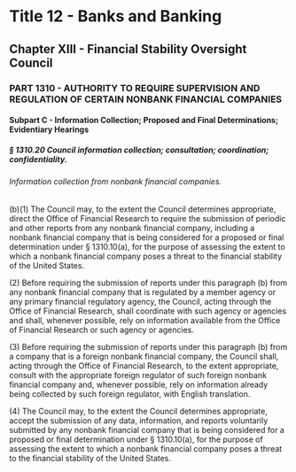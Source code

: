 
# Title 12 - Banks and Banking
## Chapter XIII - Financial Stability Oversight Council
### PART 1310 - AUTHORITY TO REQUIRE SUPERVISION AND REGULATION OF CERTAIN NONBANK FINANCIAL COMPANIES
#### Subpart C - Information Collection; Proposed and Final Determinations; Evidentiary Hearings
##### § 1310.20 Council information collection; consultation; coordination; confidentiality.
###### Information collection from nonbank financial companies.

(b)(1) The Council may, to the extent the Council determines appropriate, direct the Office of Financial Research to require the submission of periodic and other reports from any nonbank financial company, including a nonbank financial company that is being considered for a proposed or final determination under § 1310.10(a), for the purpose of assessing the extent to which a nonbank financial company poses a threat to the financial stability of the United States.

(2) Before requiring the submission of reports under this paragraph (b) from any nonbank financial company that is regulated by a member agency or any primary financial regulatory agency, the Council, acting through the Office of Financial Research, shall coordinate with such agency or agencies and shall, whenever possible, rely on information available from the Office of Financial Research or such agency or agencies.

(3) Before requiring the submission of reports under this paragraph (b) from a company that is a foreign nonbank financial company, the Council shall, acting through the Office of Financial Research, to the extent appropriate, consult with the appropriate foreign regulator of such foreign nonbank financial company and, whenever possible, rely on information already being collected by such foreign regulator, with English translation.

(4) The Council may, to the extent the Council determines appropriate, accept the submission of any data, information, and reports voluntarily submitted by any nonbank financial company that is being considered for a proposed or final determination under § 1310.10(a), for the purpose of assessing the extent to which a nonbank financial company poses a threat to the financial stability of the United States.
